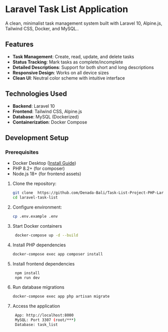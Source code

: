 
# Laravel Task List Application

A clean, minimalist task management system built with Laravel 10, Alpine.js, Tailwind CSS, Docker, and MySQL..

## Features

- **Task Management**: Create, read, update, and delete tasks
- **Status Tracking**: Mark tasks as complete/incomplete
- **Detailed Descriptions**: Support for both short and long descriptions
- **Responsive Design**: Works on all device sizes
- **Clean UI**: Neutral color scheme with intuitive interface

## Technologies Used

- **Backend**: Laravel 10
- **Frontend**: Tailwind CSS, Alpine.js
- **Database**: MySQL (Dockerized)
- **Containerization**: Docker Compose

## Development Setup

### Prerequisites
- Docker Desktop ([Install Guide](https://www.docker.com/products/docker-desktop))
- PHP 8.2+ (for composer)
- Node.js 18+ (for frontend assets)
  
1. Clone the repository:
   ```bash
   git clone  https://github.com/Denada-Bali/Task-List-Project-PHP-Larvel-with-blade.git
   cd laravel-task-list
   
2. Configure environment:
   ```bash
   cp .env.example .env
   
3. Start Docker containers
   ```bash
    docker-compose up -d --build

4. Install PHP dependencies
   ```bash 
   docker-compose exec app composer install

5. Install frontend dependencies
   ```bash
    npm install
    npm run dev

6. Run database migrations
   ```bash
   docker-compose exec app php artisan migrate

7. Access the application
   ```bash
    App: http://localhost:8000
    MySQL: Port 3307 (root/***)
    Database: task_list
